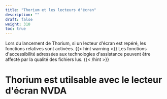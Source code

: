 ```yaml
---
title: "Thorium et les lecteurs d'écran"
description: ""
draft: false
weight: 310
toc: true
---
```


Lors du lancement de Thorium, si un lecteur d'écran est repéré, les fonctions relatives sont activées.
{{< hint warning >}}
Les fonctions d'accessibilité adressées aux technologies d'assistance peuvent être affecté par la qualité des fichiers lus. 
{{< /hint >}}

# Thorium est utilsable avec le lecteur d'écran NVDA





